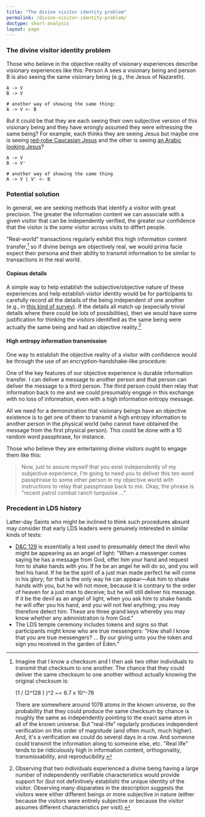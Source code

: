 ```yaml
---
title: "The divine visitor identity problem"
permalink: /divine-visitor-identity-problem/
doctype: short-analysis
layout: page
---
```


### The divine visitor identity problem

Those who believe in the objective reality of visionary experiences describe visionary experiences like this: Person A sees a visionary being and person B is also seeing the same visionary being (e.g., the Jesus of Nazareth).  

    A -> V
    B -> V

    # another way of showing the same thing:
    A -> V <- B

But it could be that they are each seeing their own subjective version of this visionary being and they have wrongly assumed they were witnessing the same being?  For example, each thinks they are seeing Jesus but maybe one is seeing [red-robe Caucasian Jesus](https://media.ldscdn.org/images/media-library/gospel-art/new-testament/jesus-christ-39623-gallery.jpg) and the other is seeing [an Arabic looking Jesus](http://p1cdn01.thewrap.com/images/2015/02/killing-jesus-nat-geo-trailer.png)?

    A -> V
    B -> V'

    # another way of showing the same thing
    A -> V | V' <- B

### Potential solution

In general, we are seeking methods that identify a visitor with great precision.  The greater the information content we can associate with a given visitor that can be independently verified, the greater our confidence that the visitor is the *same* visitor across visits to differt people.

"Real-world" transactions regularly exhibit this high information content transfer,[^md5checksums] so if divine beings are objectively real, we would prima facie expect their persona and their ability to transmit information to be similar to transactions in the real world.

#### Copious details

A simple way to help establish the subjective/objective nature of these experiences and help establish visitor identity would be for participants to carefully record all the details of the being independent of one another (e.g., in [this kind of survey](https://faenrandir.github.io/a_careful_examination/proposed-survey-divine-manifestations/)).  If the details all match up (especially trivial details where there could be lots of possibilities), then we would have some justification for thinking the visitors identified as the same being were actually the same being and had an objective reality.[^copiousdetails]

#### High entropy information transmission

One way to establish the objective reality of a visitor with confidence would be through the use of an encryption-handshake-like procedure:

One of the key features of our objective experience is durable information
transfer.  I can deliver a message to another person and that person can
deliver the message to a third person.  The third person could then relay that
information back to me and we could presumably engage in this exchange with no
loss of information, even with a high information entropy message.

All we need for a demonstration that visionary beings have an objective
existence is to get one of them to transmit a high entropy information to
another person in the physical world (who cannot have obtained the message
from the first physical person).  This could be done with a 10 random word
passphrase, for instance.

Those who believe they are entertaining divine visitors ought to engage them
like this:

> Now, just to assure myself that you exist independently of my subjective
experience, I'm going to need you to deliver this ten word passphrase to some
other person in my objective world with instructions to relay that passphrase
back to me.  Okay, the phrase is "recent patrol combat ranch turquoise ..."

### Precedent in LDS history

Latter-day Saints who might be inclined to think such procedures absurd may consider that early LDS leaders were genuinely interested in similar kinds of tests:

* [D&C 129](https://www.churchofjesuschrist.org/study/scriptures/dc-testament/dc/129?lang=eng) is essentially a test used to presumably detect the devil who might be appearing as an angel of light: "When a messenger comes saying he has a message from God, offer him your hand and request him to shake hands with you. If he be an angel he will do so, and you will feel his hand.  If he be the spirit of a just man made perfect he will come in his glory; for that is the only way he can appear—Ask him to shake hands with you, but he will not move, because it is contrary to the order of heaven for a just man to deceive; but he will still deliver his message.  If it be the devil as an angel of light, when you ask him to shake hands he will offer you his hand, and you will not feel anything; you may therefore detect him. These are three grand keys whereby you may know whether any administration is from God."
* The LDS temple ceremony includes tokens and signs so that participants might know who are true messengers: "How shall I know that you are true messengers? ... By our giving unto you the token and sign you received in the garden of Eden."

[^copiousdetails]: Observing that two individuals experienced a divine being having a large number of independently verifiable characteristics would provide support for (but not definitively establish) the unique identity of the visitor.  Observing many disparaties in the description suggests the visitors were either different beings or more subjective in nature (either because the visitors were entirely subjective or because the visitor assumes different characteristics per visit).

[^md5checksums]: Imagine that I know a checksum and I then ask two other individuals to transmit that checksum to one another. The chance that they could deliver the same checksum to one another without actually knowing the original checksum is:

    (1 / (2^128 ) )^2 ~= 8.7 x 10^-78

    There are somewhere around 1078 atoms in the known universe, so the probability that they could produce the same checksum by chance is roughly the same as independently pointing to the exact same atom in all of the known universe. But "real-life" regularly produces independent verification on this order of magnitude (and often much, much higher). And, it's a verification we could do several days in a row. And someone could transmit the information along to someone else, etc. "Real life" tends to be ridiculously high in information content, orthogonality, transmissability, and reproducibility.
